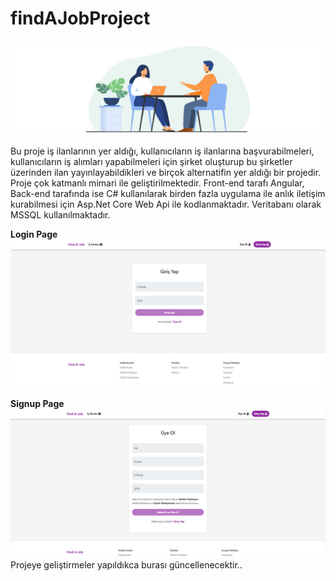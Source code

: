 # findAJobProject
![Banner Resmi](https://raw.githubusercontent.com/tayyarozel/findAJobProject/main/images/banner-1.jpg)

Bu proje iş ilanlarının yer aldığı, kullanıcıların iş ilanlarına başvurabilmeleri, kullanıcıların iş alımları yapabilmeleri için şirket oluşturup bu şirketler üzerinden ilan yayınlayabildikleri ve birçok alternatifin yer aldığı bir projedir. Proje çok katmanlı mimari ile geliştirilmektedir. Front-end tarafı Angular, Back-end tarafında ise C# kullanılarak birden fazla uygulama ile anlık iletişim kurabilmesi için Asp.Net Core Web Api ile kodlanmaktadır. Veritabanı olarak MSSQL kullanılmaktadır. </br>


**Login Page**
![Login Sayfası Resmi](https://raw.githubusercontent.com/tayyarozel/findAJobProject/main/images/login-1.jpg)

**Signup Page**
![Signup Sayfası Resmi](https://raw.githubusercontent.com/tayyarozel/findAJobProject/main/images/signup-2.jpg)
Projeye geliştirmeler yapıldıkca burası güncellenecektir..
